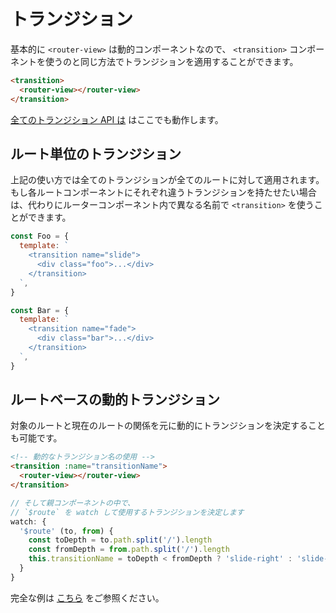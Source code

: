 # トランジション

基本的に `<router-view>` は動的コンポーネントなので、 `<transition>` コンポーネントを使うのと同じ方法でトランジションを適用することができます。

```html
<transition>
  <router-view></router-view>
</transition>
```

[全てのトランジション API は](http://jp.vuejs.org/guide/transitions.html) はここでも動作します。

## ルート単位のトランジション

上記の使い方では全てのトランジションが全てのルートに対して適用されます。もし各ルートコンポーネントにそれぞれ違うトランジションを持たせたい場合は、代わりにルーターコンポーネント内で異なる名前で `<transition>` を使うことができます。

```js
const Foo = {
  template: `
    <transition name="slide">
      <div class="foo">...</div>
    </transition>
  `,
}

const Bar = {
  template: `
    <transition name="fade">
      <div class="bar">...</div>
    </transition>
  `,
}
```

## ルートベースの動的トランジション

対象のルートと現在のルートの関係を元に動的にトランジションを決定することも可能です。

```html
<!-- 動的なトランジション名の使用 -->
<transition :name="transitionName">
  <router-view></router-view>
</transition>
```

```js
// そして親コンポーネントの中で、
// `$route` を watch して使用するトランジションを決定します
watch: {
  '$route' (to, from) {
    const toDepth = to.path.split('/').length
    const fromDepth = from.path.split('/').length
    this.transitionName = toDepth < fromDepth ? 'slide-right' : 'slide-left'
  }
}
```

完全な例は [こちら](https://github.com/zachhaber/vue-router-state/blob/dev/examples/transitions/app.js) をご参照ください。
